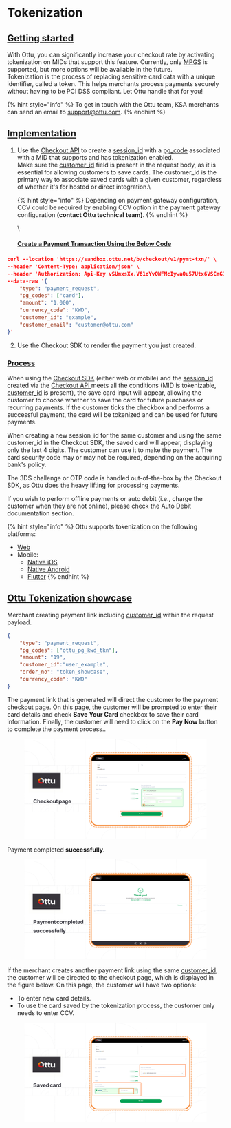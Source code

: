 # Tokenization

## [Getting started](tokenization.md#getting-started)

With Ottu, you can significantly increase your checkout rate by activating tokenization on MIDs that support this feature. Currently, only [MPGS](test-cards.md#mpgs) is supported, but more options will be available in the future. \
Tokenization is the process of replacing sensitive card data with a unique identifier, called a token. This helps merchants process payments securely without having to be PCI DSS compliant. Let Ottu handle that for you!

{% hint style="info" %}
To get in touch with the Ottu team, KSA merchants can send an email to support@ottu.com.&#x20;
{% endhint %}

## [Implementation](tokenization.md#implementation)

1.  Use the [Checkout API](rest-api/checkout-api.md) to create a [session\_id](rest-api/checkout-api.md#session\_id-string-mandatory) with a [pg\_code](rest-api/checkout-api.md#pg\_codes-array-required) associated with a MID that supports and has tokenization enabled. \
    Make sure the [customer\_id](rest-api/checkout-api.md#customer\_id-string-optional) field is present in the request body, as it is essential for allowing customers to save cards. The customer\_id is the primary way to associate saved cards with a given customer, regardless of whether it's for hosted or direct integration.\




    {% hint style="info" %}
    Depending on payment gateway configuration, CCV could be required by enabling CCV option in the payment gateway configuration **(contact Ottu technical team)**.
    {% endhint %}

    \


    #### [Create a Payment Transaction Using the Below Code](tokenization.md#create-a-payment-transaction-using-the-below-code)



```json
curl --location 'https://sandbox.ottu.net/b/checkout/v1/pymt-txn/' \
--header 'Content-Type: application/json' \
--header 'Authorization: Api-Key vSUmxsXx.V81oYvOWFMcIywaOu57Utx6VSCmG11lo' \
--data-raw '{
    "type": "payment_request",
    "pg_codes": ["card"],
    "amount": "1.000",
    "currency_code": "KWD",
    "customer_id": "example",
    "customer_email": "customer@ottu.com"
}'
```



2. Use the Checkout SDK to render the payment you just created.

### [Process](tokenization.md#process)

When using the [Checkout SDK](checkout-sdk/) (either web or mobile) and the [session\_id](rest-api/checkout-api.md#session\_id-string-mandatory) created via the [Checkout API ](rest-api/checkout-api.md)meets all the conditions (MID is tokenizable, [customer\_id](rest-api/checkout-api.md#customer\_id-string-optional) is present), the save card input will appear, allowing the customer to choose whether to save the card for future purchases or recurring payments. If the customer ticks the checkbox and performs a successful payment, the card will be tokenized and can be used for future payments.

When creating a new session\_id for the same customer and using the same customer\_id in the Checkout SDK, the saved card will appear, displaying only the last 4 digits. The customer can use it to make the payment. The card security code may or may not be required, depending on the acquiring bank's policy.

The 3DS challenge or OTP code is handled out-of-the-box by the Checkout SDK, as Ottu does the heavy lifting for processing payments.

If you wish to perform offline payments or auto debit (i.e., charge the customer when they are not online), please check the Auto Debit documentation section.

{% hint style="info" %}
Ottu supports tokenization on the following platforms:

* [Web](checkout-sdk/web.md)
* Mobile:
  * [Native iOS](checkout-sdk/ios.md)
  * [Native Android](checkout-sdk/android.md)
  * [Flutter](checkout-sdk/flutter.md)
{% endhint %}

## [Ottu Tokenization showcase](https://app.gitbook.com/s/dCuAiqM42FUw8xdNSjKa/\~/changes/EL1tOkSuLXf06V6iAVra/developer/rest-api/tokenization#ottu-tokenization-showcase)

Merchant creating payment link including [customer\_id](rest-api/checkout-api.md#customer\_id-string-optional) within the request payload.

```json
{
    "type": "payment_request",
    "pg_codes": ["ottu_pg_kwd_tkn"],
    "amount": "19",
    "customer_id":"user_example",
    "order_no": "token_showcase",
    "currency_code": "KWD"
}
```

The payment link that is generated will direct the customer to the payment checkout page. On this page, the customer will be prompted to enter their card details and check **Save Your Card** checkbox to save their card information. Finally, the customer will need to click on the **Pay Now** button to complete the payment process..

<figure><img src="../.gitbook/assets/Checkout page (1).png" alt=""><figcaption></figcaption></figure>

Payment completed **successfully**.

<figure><img src="../.gitbook/assets/Payment completed successfully (1).png" alt=""><figcaption></figcaption></figure>

If the merchant creates another payment link using the same [customer\_id](rest-api/checkout-api.md#customer\_id-string-optional), the customer will be directed to the checkout page, which is displayed in the figure below. On this page, the customer will have two options:&#x20;

* To enter new card details.
* To use the card saved by the tokenization process, the customer only needs to enter CCV.

<figure><img src="../.gitbook/assets/Saved card (1).png" alt=""><figcaption></figcaption></figure>
